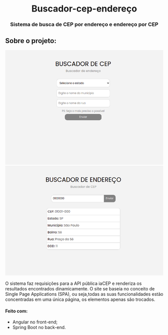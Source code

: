 <h1 align="center">Buscador-cep-endereço</h1>

<h3 align="center">Sistema de busca de CEP por endereço e endereço por CEP</h3>

## Sobre o projeto:

![cep searcher](https://raw.githubusercontent.com/Leticia-NdO/BuscadorCEP-Endere-o/main/Angular-CEP/public/assets/imgs/Captura%20de%20tela%20de%202022-06-27%2019-12-16.png)
![address searcher](https://raw.githubusercontent.com/Leticia-NdO/BuscadorCEP-Endere-o/main/Angular-CEP/public/assets/imgs/Captura%20de%20tela%20de%202022-06-27%2019-13-17.png)


O sistema faz requisições para a API pública iaCEP e renderiza os resultados encontrados dinamicamente. O site se baseia no conceito de Single Page Applications (SPA), ou seja,todas
as suas funcionalidades estão concentradas em uma única página, os elementos apenas são trocados.

#### Feito com:
* Angular no front-end;
* Spring Boot no back-end.
